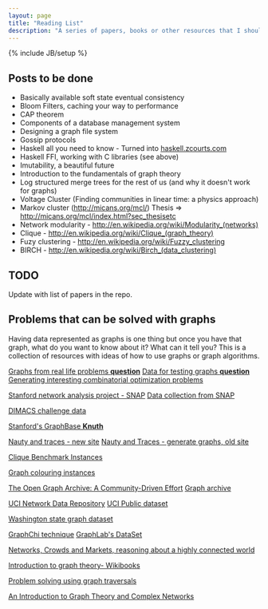 ```yaml
---
layout: page
title: "Reading List"
description: "A series of papers, books or other resources that I should get round to reading at some point"
---
```

{% include JB/setup %}

## Posts to be done

* Basically available soft state eventual consistency
* Bloom Filters, caching your way to performance
* CAP theorem
* Components of a database management system
* Designing a graph file system
* Gossip protocols
* Haskell all you need to know - Turned into [haskell.zcourts.com](http://haskell.zcourts.com)
* Haskell FFI, working with C libraries (see above)
* Imutability, a beautiful future
* Introduction to the fundamentals of graph theory
* Log structured merge trees for the rest of us (and why it doesn't work for graphs)
* Voltage Cluster (Finding communities in linear time: a physics approach)
* Markov cluster (http://micans.org/mcl/) Thesis => http://micans.org/mcl/index.html?sec_thesisetc
* Network modularity - http://en.wikipedia.org/wiki/Modularity_(networks)
* Clique - http://en.wikipedia.org/wiki/Clique_(graph_theory)
* Fuzy clustering - http://en.wikipedia.org/wiki/Fuzzy_clustering
* BIRCH - http://en.wikipedia.org/wiki/Birch_(data_clustering)

## TODO

Update with list of papers in the repo.


## Problems that can be solved with graphs

Having data represented as graphs is one thing but once you have that graph, what do you want to know about it? What can it tell you?
This is a collection of resources with ideas of how to use graphs or graph algorithms.

[Graphs from real life problems __question__](http://cstheory.stackexchange.com/questions/3409/graphs-from-real-life-problems)
[Data for testing graphs __question__](http://cstheory.stackexchange.com/questions/739/data-for-testing-graph-algorithms)
[Generating interesting combinatorial optimization problems](http://cstheory.stackexchange.com/questions/16751/generating-interesting-combinatorial-optimization-problems)

[Stanford network analysis project - SNAP](http://snap.stanford.edu/index.html)
[Data collection from SNAP](http://snap.stanford.edu/data/)

[DIMACS challenge data](http://www.dis.uniroma1.it/challenge9/download.shtml#benchmark)

[Stanford's GraphBase __Knuth__](http://www-cs-staff.stanford.edu/~knuth/sgb.html)

[Nauty and traces - new site](http://pallini.di.uniroma1.it/)
[Nauty and Traces - generate graphs, old site](http://cs.anu.edu.au/~bdm/nauty/)

[Clique Benchmark Instances](http://cs.hbg.psu.edu/benchmarks/clique.html)

[Graph colouring instances](http://mat.gsia.cmu.edu/COLOR/instances.html)

[The Open Graph Archive: A Community-Driven Effort](http://arxiv.org/abs/1109.1465)
[Graph archive](http://www.graph-archive.org/doku.php)

[UCI Network Data Repository](http://networkdata.ics.uci.edu/index.html)
[UCI Public dataset](http://networkdata.ics.uci.edu/resources.php)

[Washington state graph dataset](http://www.eecs.wsu.edu/mgd/gdb.html)

[GraphChi technique](http://graphlab.org/graphchi/)
[GraphLab's DataSet](http://graphlab.org/downloads/datasets/)

[Networks, Crowds and Markets, reasoning about a highly connected world](http://www.cs.cornell.edu/home/kleinber/networks-book/)

[Introduction to graph theory- Wikibooks](http://en.wikibooks.org/wiki/Graph_Theory/Introduction)

[Problem solving using graph traversals](http://www.slideshare.net/slidarko/problemsolving-using-graph-traversals-searching-scoring-ranking-and-recommendation)

[An Introduction to Graph Theory and Complex Networks](http://www.di.unipi.it/~ricci/book-watermarked.pdf)
